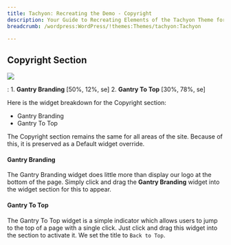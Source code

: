 ```yaml
---
title: Tachyon: Recreating the Demo - Copyright
description: Your Guide to Recreating Elements of the Tachyon Theme for WordPress
breadcrumb: /wordpress:WordPress/!themes:Themes/tachyon:Tachyon

---
```


Copyright Section
-----

![][demo2]

:	1. **Gantry Branding** [50%, 12%, se]
	2. **Gantry To Top** [30%, 78%, se]

Here is the widget breakdown for the Copyright section:

* Gantry Branding
* Gantry To Top

The Copyright section remains the same for all areas of the site. Because of this, it is preserved as a Default widget override.

#### Gantry Branding

The Gantry Branding widget does little more than display our logo at the bottom of the page. Simply click and drag the **Gantry Branding** widget into the widget section for this to appear.

#### Gantry To Top

The Gantry To Top widget is a simple indicator which allows users to jump to the top of a page with a single click. Just click and drag this widget into the section to activate it. We set the title to `Back to Top`.

[demo2]: assets/demo_8.jpeg
